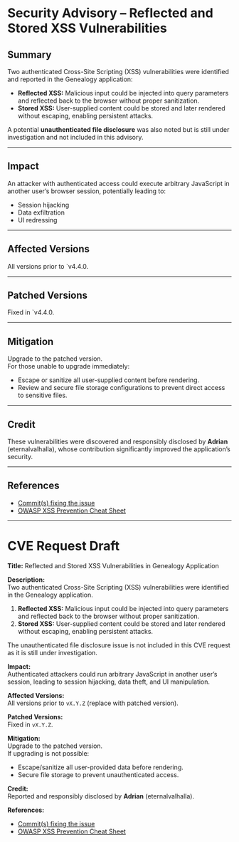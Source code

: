 # Security Advisory – Reflected and Stored XSS Vulnerabilities

## Summary

Two authenticated Cross-Site Scripting (XSS) vulnerabilities were identified and reported in the Genealogy application:

-   **Reflected XSS:** Malicious input could be injected into query parameters and reflected back to the browser without proper sanitization.
-   **Stored XSS:** User-supplied content could be stored and later rendered without escaping, enabling persistent attacks.

A potential **unauthenticated file disclosure** was also noted but is still under investigation and not included in this advisory.

---

## Impact

An attacker with authenticated access could execute arbitrary JavaScript in another user’s browser session, potentially leading to:

-   Session hijacking
-   Data exfiltration
-   UI redressing

---

## Affected Versions

All versions prior to `v4.4.0.

---

## Patched Versions

Fixed in `v4.4.0.

---

## Mitigation

Upgrade to the patched version.  
For those unable to upgrade immediately:

-   Escape or sanitize all user-supplied content before rendering.
-   Review and secure file storage configurations to prevent direct access to sensitive files.

---

## Credit

These vulnerabilities were discovered and responsibly disclosed by **Adrian** (eternalvalhalla), whose contribution significantly improved the application’s security.

---

## References

-   [Commit(s) fixing the issue](https://github.com/MGeurts/genealogy/commit/1683b3cbea5e52c99291fa231b7bc8c33f33c33f)
-   [OWASP XSS Prevention Cheat Sheet](https://owasp.org/www-community/xss-prevention)

---

# CVE Request Draft

**Title:** Reflected and Stored XSS Vulnerabilities in Genealogy Application

**Description:**  
Two authenticated Cross-Site Scripting (XSS) vulnerabilities were identified in the Genealogy application.

1. **Reflected XSS:** Malicious input could be injected into query parameters and reflected back to the browser without proper sanitization.
2. **Stored XSS:** User-supplied content could be stored and later rendered without escaping, enabling persistent attacks.

The unauthenticated file disclosure issue is not included in this CVE request as it is still under investigation.

**Impact:**  
Authenticated attackers could run arbitrary JavaScript in another user’s session, leading to session hijacking, data theft, and UI manipulation.

**Affected Versions:**  
All versions prior to `vX.Y.Z` (replace with patched version).

**Patched Versions:**  
Fixed in `vX.Y.Z`.

**Mitigation:**  
Upgrade to the patched version.  
If upgrading is not possible:

-   Escape/sanitize all user-provided data before rendering.
-   Secure file storage to prevent unauthenticated access.

**Credit:**  
Reported and responsibly disclosed by **Adrian** (eternalvalhalla).

**References:**

-   [Commit(s) fixing the issue](https://github.com/MGeurts/genealogy/commit/1683b3cbea5e52c99291fa231b7bc8c33f33c33f)
-   [OWASP XSS Prevention Cheat Sheet](https://owasp.org/www-community/xss-prevention)
